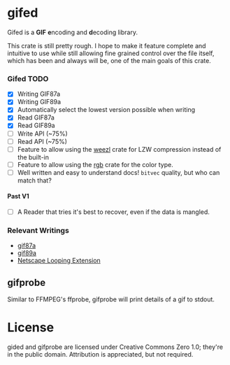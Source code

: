 # gifed
Gifed is a **GIF** **e**ncoding and **d**ecoding library.

This crate is still pretty rough. I hope to make it feature complete and
intuitive to use while still allowing fine grained control over the file itself, which has been and 
always will be, one of the main goals of this crate.

### Gifed TODO
- [x] Writing GIF87a
- [x] Writing GIF89a
- [x] Automatically select the lowest version possible when writing
- [x] Read GIF87a
- [x] Read GIF89a
- [ ] Write API (~75%)
- [ ] Read API (~75%)
- [ ] Feature to allow using the [weezl][weezl-crates] crate for LZW compression instead of the built-in
- [ ] Feature to allow using the [rgb][rgb-crates] crate for the color type.
- [ ] Well written and easy to understand docs! `bitvec` quality, but who can match that?

[weezl-crates]: https://crates.io/crates/weezl
[rgb-crates]: https://crates.io/crates/rgb

#### Past V1
- [ ] A Reader that tries it's best to recover, even if the data is mangled.

### Relevant Writings

- [gif87a][gif87a]
- [gif89a][gif89a]
- [Netscape Looping Extension][netscape]

[gif87a]: https://www.w3.org/Graphics/GIF/spec-gif87.txt
[gif89a]: https://www.w3.org/Graphics/GIF/spec-gif89a.txt
[netscape]: http://www.vurdalakov.net/misc/gif/netscape-looping-application-extension

## gifprobe
Similar to FFMPEG's ffprobe, gifprobe will print details of a gif to stdout.

# License
gided and gifprobe are licensed under Creative Commons Zero 1.0; they're in the public domain. Attribution is appreciated, but not required.